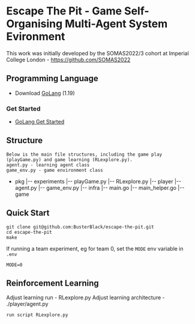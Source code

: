# Escape The Pit - Game Self-Organising Multi-Agent System Evironment

This work was initially developed by the SOMAS2022/3 cohort at Imperial College London - https://github.com/SOMAS2022

## Programming Language

* Download [GoLang](https://go.dev/dl/) (1.19)

### Get Started

* [GoLang Get Started](https://go.dev/learn/)

## Structure

```
Below is the main file structures, including the game play (playGame.py) and game learning (RLexplore.py).
agent.py - learning agent class
game_env.py - game environment class
```

- pkg
  |-- experiments
      |-- playGame.py
      |-- RLexplore.py
      |-- player
          |-- agent.py
          |-- game_env.py
  |-- infra
      |-- main.go
      |-- main_helper.go
      |-- game
          

## Quick Start

```
git clone git@github.com:BusterBlack/escape-the-pit.git
cd escape-the-pit
make
```
If running a team experiment, eg for team 0, set the `MODE` env variable in `.env`
```
MODE=0
```

## Reinforcement Learning

Adjust learning run - RLexplore.py
Adjust learning architecture - ./player/agent.py

```
run script RLexplore.py
```
